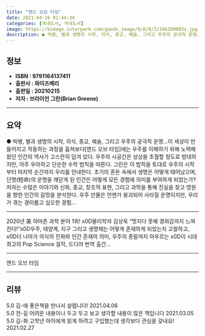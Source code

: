 ```yaml
---
title: "엔드 오브 타임"
date: 2021-04-26 01:44:34
categories: [국내도서, 국내도서]
image: https://bimage.interpark.com/goods_image/9/8/0/3/346299803s.jpg
description: ● 빅뱅, 별과 생명의 시작, 의식, 종교, 예술, 그리고 우주의 궁극적 운명…이 세상이 만들어지고 작동하는 과정을 훔쳐보다[엔드 오브 타임]에는 우주를 이해하기 위해 노력해 왔던 인간의 역사가 고스란히 담겨 있다. 우주의 시공간은 상상을 초월할 정도로 방대하지만, 아주 우아하고 단순
---
```


## **정보**

- **ISBN : 9791164137411**
- **출판사 : 와이즈베리**
- **출판일 : 20210215**
- **저자 : 브라이언 그린(Brian Greene)**

------



## **요약**

●  빅뱅, 별과 생명의 시작, 의식, 종교, 예술, 그리고 우주의 궁극적 운명…이 세상이 만들어지고 작동하는 과정을 훔쳐보다[엔드 오브 타임]에는 우주를 이해하기 위해 노력해 왔던 인간의 역사가 고스란히 담겨 있다. 우주의 시공간은 상상을 초월할 정도로 방대하지만, 아주 우아하고 단순한 수학 법칙을 따른다. 그린은 이 법칙을 토대로 우주의 시작부터 마지막 순간까지 우리를 안내한다. 초기의 혼돈 속에서 생명은 어떻게 태어났으며, 단명(短命)의 운명을 깨닫게 된 인간은 어떻게 모든 경험에 의미를 부여하게 되었는가? 저자는 수많은 이야기와 신화, 종교, 창조적 표현, 그리고 과학을 통해 진실을 찾고 영원을 향한 인간의 갈망을 분석한다. 우주 만물은 언젠가 붕괴되어 사라질 운명이지만, 우리가 겪는 경이롭고 심오한 경험...

------

2020년 美 아마존 과학 분야 1위! x0D물리학자 김상욱 “멋지다 못해 경외감까지 느껴진다!”x0D우주, 태양계, 지구 그리고 생명체는 어떻게 존재하게 되었는지 고찰하고, x0D더 나아가 의식의 진화와 인간 존재의 의미, 우주의 종말까지 아우르는 x0D이 시대 최고의 Pop Science 걸작, 드디어 번역 출간... 

------


엔드 오브 타임 

------


## **리뷰** 

5.0 김-애 좋은책을 만나서 설렙니다! 2021.04.06 <br/>5.0 전-길 어려운 내용이나 두고 두고 보고 생각할 내용이
많은 책입니다 2021.03.05 <br/>5.0 김-화 고학년 아이에게 읽게 하려고 구입했는데 생각보다 관심을 갖내요! 2021.02.27 <br/>